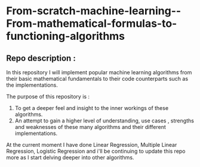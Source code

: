 # From-scratch-machine-learning--From-mathematical-formulas-to-functioning-algorithms
## Repo description : 
In this repository I will implement popular machine learning algorithms from their basic mathematical fundamentals to their code counterparts such as the implementations.

The purpose of this repository is :

1. To get a deeper feel and insight to the inner workings of these algorithms.
2. An attempt to gain a higher level of understanding, use cases , strengths and weaknesses of these many algorithms and their different implementations.

At the current moment I have done Linear Regression, Multiple Linear Regression, Logistic Regression and i'll be continuing to update this repo more as I start delving deeper into other algorithms.
